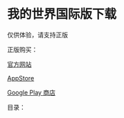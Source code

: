 # 我的世界国际版下载
仅供体验，请支持正版

正版购买：

[官方网站](https://www.minecraft.net/zh-hans)

[AppStore](https://apps.apple.com/app/id479516143)

[Google Play 商店](https://play.google.com/store/apps/details?id%253Dcom.mojang.minecraftpe%2526hl%253Dzh_TW)

目录：


